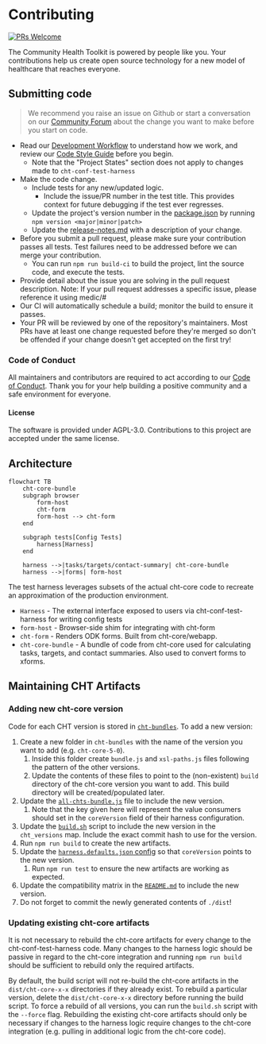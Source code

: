 # Contributing

[![PRs Welcome](https://img.shields.io/badge/PRs-welcome-brightgreen.svg?style=flat-square)](http://makeapullrequest.com)

The Community Health Toolkit is powered by people like you. Your contributions help us create open source technology for a new model of healthcare that reaches everyone.

## Submitting code

> We recommend you raise an issue on Github or start a conversation on our [Community Forum](https://forum.communityhealthtoolkit.org) about the change you want to make before you start on code.

- Read our [Development Workflow](https://docs.communityhealthtoolkit.org/contribute/code/workflow/) to understand how we work, and review our [Code Style Guide](https://docs.communityhealthtoolkit.org/contribute/code/style-guide/) before you begin.
  - Note that the "Project States" section does not apply to changes made to `cht-conf-test-harness` 
- Make the code change.
  - Include tests for any new/updated logic.
    - Include the issue/PR number in the test title. This provides context for future debugging if the test ever regresses.
  - Update the project's version number in the [package.json](./package.json) by running `npm version <major|minor|patch>`
  - Update the [release-notes.md](./release-notes.md) with a description of your change.
- Before you submit a pull request, please make sure your contribution passes all tests. Test failures need to be addressed before we can merge your contribution.
  - You can run `npm run build-ci` to build the project, lint the source code, and execute the tests.
- Provide detail about the issue you are solving in the pull request description. Note: If your pull request addresses a specific issue, please reference it using medic/<repo>#<issue number>
- Our CI will automatically schedule a build; monitor the build to ensure it passes.
- Your PR will be reviewed by one of the repository's maintainers. Most PRs have at least one change requested before they're merged so don't be offended if your change doesn't get accepted on the first try!

### Code of Conduct

All maintainers and contributors are required to act according to our [Code of Conduct](https://github.com/medic/cht-core/blob/master/CODE_OF_CONDUCT.md). Thank you for your help building a positive community and a safe environment for everyone.

#### License
The software is provided under AGPL-3.0. Contributions to this project are accepted under the same license.

## Architecture

```mermaid
flowchart TB
    cht-core-bundle
    subgraph browser
        form-host
        cht-form
        form-host --> cht-form
    end

    subgraph tests[Config Tests]
        harness[Harness]
    end

    harness -->|tasks/targets/contact-summary| cht-core-bundle
    harness -->|forms| form-host
```

The test harness leverages subsets of the actual cht-core code to recreate an approximation of the production environment.

- `Harness` - The external interface exposed to users via cht-conf-test-harness for writing config tests
- `form-host` - Browser-side shim for integrating with cht-form
- `cht-form` - Renders ODK forms. Built from cht-core/webapp.
- `cht-core-bundle` - A bundle of code from cht-core used for calculating tasks, targets, and contact summaries. Also used to convert forms to xforms.

## Maintaining CHT Artifacts

### Adding new cht-core version

Code for each CHT version is stored in [`cht-bundles`](./cht-bundles). To add a new version:

1. Create a new folder in `cht-bundles` with the name of the version you want to add (e.g. `cht-core-5-0`).
    1. Inside this folder create `bundle.js` and `xsl-paths.js` files following the pattern of the other versions.
    1. Update the contents of these files to point to the (non-existent) `build` directory of the cht-core version you want to add. This build directory will be created/populated later.
1. Update the [`all-chts-bundle.js`](./cht-bundles/all-chts-bundle.js) file to include the new version.
    1. Note that the key given here will represent the value consumers should set in the `coreVersion` field of their harness configuration.
1. Update the [`build.sh`](./build.sh) script to include the new version in the `cht_versions` map. Include the exact commit hash to use for the version. 
1. Run `npm run build` to create the new artifacts.
1. Update the [`harness.defaults.json` config](./test/collateral/harness.defaults.json) so that `coreVersion` points to the new version.
    1. Run `npm run test` to ensure the new artifacts are working as expected.
1. Update the compatibility matrix in the [`README.md`](./README.md) to include the new version.
1. Do not forget to commit the newly generated contents of `./dist`!

### Updating existing cht-core artifacts

It is not necessary to rebuild the cht-core artifacts for every change to the cht-conf-test-harness code. Many changes to the harness logic should be passive in regard to the cht-core integration and running `npm run build` should be sufficient to rebuild only the required artifacts.

By default, the build script will not re-build the cht-core artifacts in the `dist/cht-core-x-x` directories if they already exist. To rebuild a particular version, delete the `dist/cht-core-x-x` directory before running the build script. To force a rebuild of all versions, you can run the `build.sh` script with the `--force` flag. Rebuilding the existing cht-core artifacts should only be necessary if changes to the harness logic require changes to the cht-core integration (e.g. pulling in additional logic from the cht-core code).
